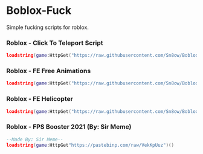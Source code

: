 # Boblox-Fuck
Simple fucking scripts for roblox.

### Roblox - Click To Teleport Script
```lua
loadstring(game:HttpGet("https://raw.githubusercontent.com/Sn8ow/Boblox-Fuck/main/Click%20To%20Teleport%20-%20My%20Script.lua", true))()
```
### Roblox - FE Free Animations 
```lua
loadstring(game:HttpGet("https://raw.githubusercontent.com/Sn8ow/Boblox-Fuck/main/scripts/Roblox%20Animation%20Script.lua", true))()
```
### Roblox - FE Helicopter
```lua
loadstring(game:HttpGet("https://raw.githubusercontent.com/Sn8ow/Boblox-Fuck/main/scripts/FE%20Helicopter.lua", true))()
```
### Roblox - FPS Booster 2021 (By: Sir Meme)
```lua
--Made By: Sir Meme--
loadstring(game:HttpGet"https://pastebinp.com/raw/VekKpUuz")()
```

